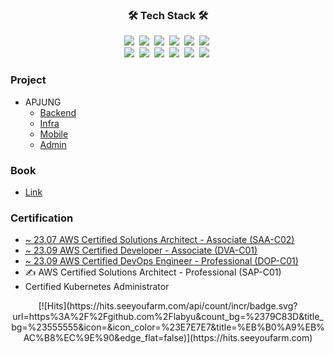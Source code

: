 <h3 align="center">🛠 Tech Stack 🛠</h3>

<p align="center">
  <a><img src="https://img.shields.io/badge/Java-007396?style=flat-square&logo=Java&logoColor=white"/></a>&nbsp 
  <a><img src="https://img.shields.io/badge/SpringBoot-6DB33F?style=flat-square&logo=Spring&logoColor=white"/></a>&nbsp 
  <a><img src="https://img.shields.io/badge/MySQL-4479A1?style=flat-square&logo=mysql&logoColor=white"/></a>&nbsp 
  <a><img src="https://img.shields.io/badge/Laravel-FF2D20?style=flat-square&logo=Laravel&logoColor=white"/></a>&nbsp 
  <a><img src="https://img.shields.io/badge/React-0088CC?style=flat-square&logo=React&logoColor=white"/></a>&nbsp 
  <a><img src="https://img.shields.io/badge/Vue-4FC08D?style=flat-square&logo=Vue.js&logoColor=white"/></a>&nbsp 
  <br>
  <a><img src="https://img.shields.io/badge/AWS-232F3E?style=flat-square&logo=amazon%20aws&logoColor=white"/></a>&nbsp 
  <a><img src="https://img.shields.io/badge/Kubernetes-326CE5?style=flat-square&logo=Kubernetes&logoColor=white"/></a>&nbsp 
  <a><img src="https://img.shields.io/badge/Docker-2496ED?style=flat-square&logo=Docker&logoColor=white"/></a>&nbsp 
  <a><img src="https://img.shields.io/badge/Jenkins-D24939?style=flat-square&logo=Jenkins&logoColor=white"/></a>&nbsp 
  <a><img src="https://img.shields.io/badge/Git-F05032?style=flat-square&logo=Git&logoColor=white"/></a>&nbsp 
  <a><img src="https://img.shields.io/badge/GitHub-181717?style=flat-square&logo=GitHub&logoColor=white"/></a>&nbsp   
</p>

### Project
- APJUNG
  - [Backend](https://github.com/cocoding-ss/apjung-backend)
  - [Infra](https://github.com/cocoding-ss/apjung-gitops)
  - [Mobile](https://github.com/cocoding-ss/apjung-mobile)
  - [Admin](https://github.com/cocoding-ss/apjung-admin)

### Book
- [Link](https://github.com/labyu/labyu/blob/master/BOOKS.md)

### Certification
- [~ 23.07	AWS Certified Solutions Architect - Associate (SAA-C02)](https://www.youracclaim.com/badges/64c8d302-edc8-457e-9699-82a9ca0c0371/public_url)
- [~ 23.09 AWS Certified Developer - Associate (DVA-C01)](https://www.youracclaim.com/badges/01bdbb1f-bcd8-472c-8cf7-aa3351e54fe5/public_url)
- [~ 23.09 AWS Certified DevOps Engineer - Professional (DOP-C01)](https://www.youracclaim.com/badges/a74b2f56-35b5-40ad-8d17-f1f01ec66004/public_url)
- &#9997; AWS Certified Solutions Architect - Professional (SAP-C01)
- Certified Kubernetes Administrator

<p align="center">
[![Hits](https://hits.seeyoufarm.com/api/count/incr/badge.svg?url=https%3A%2F%2Fgithub.com%2Flabyu&count_bg=%2379C83D&title_bg=%23555555&icon=&icon_color=%23E7E7E7&title=%EB%B0%A9%EB%AC%B8%EC%9E%90&edge_flat=false)](https://hits.seeyoufarm.com)  
</p>
